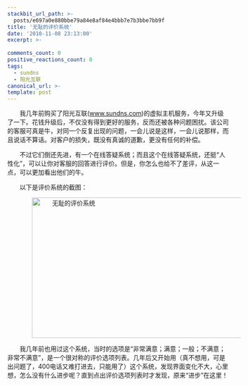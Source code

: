 ```yaml
---
stackbit_url_path: >-
  posts/e697a0e880bbe79a84e8af84e4bbb7e7b3bbe7bb9f
title: '无耻的评价系统'
date: '2010-11-08 23:13:00'
excerpt: >-
  
comments_count: 0
positive_reactions_count: 0
tags: 
  - sundns
  - 阳光互联
canonical_url: >-
template: post
---
```

<div style="text-indent: 2em">   <p>我几年前购买了阳光互联(<a href="http://www.sundns.com">www.sundns.com</a>)的虚拟主机服务，今年又升级了一下。花钱升级后，不仅没有得到更好的服务，反而还被各种问题困扰。该公司的客服可真是牛，对同一个反复出现的问题，一会儿说是这样，一会儿说那样，而且说话不算话。对客户的损失，既没有真诚的道歉，更没有任何的补偿。</p>    <p>不过它们倒还先进，有一个在线答疑系统；而且这个在线答疑系统，还挺“人性化”，可以让你对客服的回答进行评价。但是，你怎么也给不了差评，从这一点，可以更加看出他们的牛。</p>    <p>以下是评价系统的截图：</p>    <p><a href="http://www.zizhujy.com/blog/image.axd?picture=image_55.png"><img style="background-image: none; border-bottom: 0px; border-left: 0px; margin: 0px 10px 0px 0px; padding-left: 0px; padding-right: 0px; display: inline; border-top: 0px; border-right: 0px; padding-top: 0px" title="无耻的评价系统" border="0" alt="无耻的评价系统" src="http://www.zizhujy.com/blog/image.axd?picture=image_thumb_55.png" width="644" height="319" /></a></p>    <p>我几年前也用过这个系统，当时的选项是“非常满意；满意；一般；不满意；非常不满意”，是一个很对称的评价选项列表。几年后又开始用（真不想用，可是出问题了，400电话又难打进去，只能用了）这个系统，发现界面变化不大，心里想，怎么没有什么进步呢？直到点出评价选项列表时才发现，原来“进步”在这里！</p> </div>
